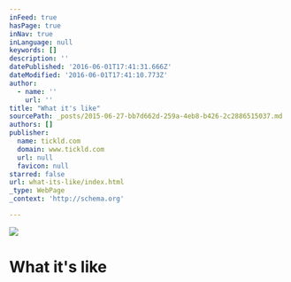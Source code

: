 ```yaml
---
inFeed: true
hasPage: true
inNav: true
inLanguage: null
keywords: []
description: ''
datePublished: '2016-06-01T17:41:31.666Z'
dateModified: '2016-06-01T17:41:10.773Z'
author:
  - name: ''
    url: ''
title: "What it's like"
sourcePath: _posts/2015-06-27-bb7d662d-259a-4eb8-b426-2c2886515037.md
authors: []
publisher:
  name: tickld.com
  domain: www.tickld.com
  url: null
  favicon: null
starred: false
url: what-its-like/index.html
_type: WebPage
_context: 'http://schema.org'

---
```

![](https://s3-us-west-2.amazonaws.com/the-grid-img/p/1c58a64889e4ae67b4e6498ed79b511eadaafb60.jpg)

# What it's like